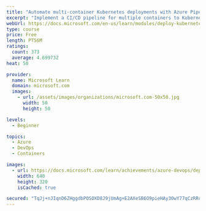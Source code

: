 ```yaml
---
title: "Automate multi-container Kubernetes deployments with Azure Pipelines"
excerpt: "Implement a CI/CD pipeline for multiple containers to Kubernetes."
webUrl: https://docs.microsoft.com/en-us/learn/modules/deploy-kubernetes/
type: course
price: Free
length: PT56M
ratings:
  count: 373
  average: 4.699732
heat: 50

provider:
  name: Microsoft Learn
  domain: microsoft.com
  images:
    - url: /assets/images/organizations/microsoft.com-50x50.jpg
      width: 50
      height: 50

levels:
  - Beginner

topics:
  - Azure
  - DevOps
  - Containers

images:
  - url: https://docs.microsoft.com/learn/achievements/azure-devops/deploy-kubernetes-social.png
    width: 640
    height: 320
    isCached: true

secured: "TqJj+nJIqnD6ZHggdbPOSOXD8J9jUmAg+E2AXeSB6O9pieHAy30wY77qCzRRceindUW2SXIeCFKNyXPTU+/Z19QIw1rmWadsPC5ktrDPrZ++FjO+tP6AHKHqBYUydVRDyCTk9hp/b2pLqw5eyy9SOlhzgtDm0dkN4FU8HG7o2XYd6GsBiFvmMSrTPpoZZK/1iUV0TuKSXKHtKcD4v++aGPQmlqRdBrEcTc4GQPYMc6MxF4LMmTb1psWP7sbGO8fr0675GilGXFZ9y5/S7BJ+1yWON1qh8bzluiqaFFOTP7PY1N2VJ2hPzSlcvXehqv9W7L7ZUYVC0eOvuw2eZRnLfQs7aFRdAcDlyk9hSKqdJ4vqD6YZ7D5lh1f+XXwqsI4xRa5MAXv4duj/NFUhsnbxMuXe6qzw7oGkqeHKaPgZ5+U=;eRDuYRQKUk9QWcRqK6+PeQ=="
---
```


